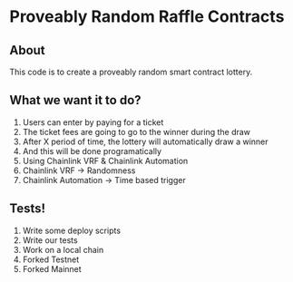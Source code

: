 # Proveably Random Raffle Contracts

## About

This code is to create a proveably random smart contract lottery.

## What we want it to do?

1. Users can enter by paying for a ticket
  1. The ticket fees are going to go to the winner during the draw
2. After X period of time, the lottery will automatically draw a winner
  1. And this will be done programatically
3. Using Chainlink VRF & Chainlink Automation
  1. Chainlink VRF -> Randomness
  2. Chainlink Automation -> Time based trigger

## Tests!

1. Write some deploy scripts
2. Write our tests
  1. Work on a local chain
  2. Forked Testnet
  3. Forked Mainnet